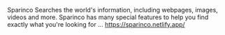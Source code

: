 Sparinco Searches the world's information, including webpages, images, videos and more. Sparinco has many special features to help you find exactly what you're looking for ...
https://sparinco.netlify.app/
